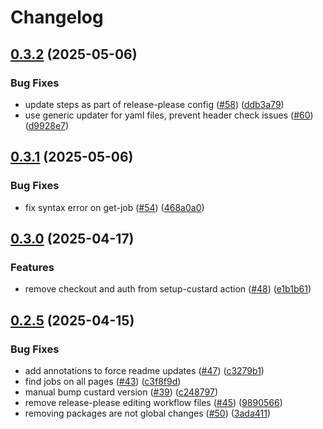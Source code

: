 # Changelog

## [0.3.2](https://github.com/GoogleCloudPlatform/cloud-samples-tools/compare/v0.3.1...v0.3.2) (2025-05-06)


### Bug Fixes

* update steps as part of release-please config ([#58](https://github.com/GoogleCloudPlatform/cloud-samples-tools/issues/58)) ([ddb3a79](https://github.com/GoogleCloudPlatform/cloud-samples-tools/commit/ddb3a79d94b2f064dffd65a7b4e4a08d5c800830))
* use generic updater for yaml files, prevent header check issues ([#60](https://github.com/GoogleCloudPlatform/cloud-samples-tools/issues/60)) ([d9928e7](https://github.com/GoogleCloudPlatform/cloud-samples-tools/commit/d9928e7d406bde1162c80f3b5e39c8ec112295ea))

## [0.3.1](https://github.com/GoogleCloudPlatform/cloud-samples-tools/compare/v0.3.0...v0.3.1) (2025-05-06)


### Bug Fixes

* fix syntax error on get-job ([#54](https://github.com/GoogleCloudPlatform/cloud-samples-tools/issues/54)) ([468a0a0](https://github.com/GoogleCloudPlatform/cloud-samples-tools/commit/468a0a0e9138896f0071102a6201b27d4ac9d247))

## [0.3.0](https://github.com/GoogleCloudPlatform/cloud-samples-tools/compare/v0.2.5...v0.3.0) (2025-04-17)


### Features

* remove checkout and auth from setup-custard action ([#48](https://github.com/GoogleCloudPlatform/cloud-samples-tools/issues/48)) ([e1b1b61](https://github.com/GoogleCloudPlatform/cloud-samples-tools/commit/e1b1b61656742c910cf06efdd6e5a7b83b647e36))

## [0.2.5](https://github.com/GoogleCloudPlatform/cloud-samples-tools/compare/v0.2.4...v0.2.5) (2025-04-15)


### Bug Fixes

* add annotations to force readme updates ([#47](https://github.com/GoogleCloudPlatform/cloud-samples-tools/issues/47)) ([c3279b1](https://github.com/GoogleCloudPlatform/cloud-samples-tools/commit/c3279b1e4d472994224c180841b0fbf9d59fff61))
* find jobs on all pages ([#43](https://github.com/GoogleCloudPlatform/cloud-samples-tools/issues/43)) ([c3f8f9d](https://github.com/GoogleCloudPlatform/cloud-samples-tools/commit/c3f8f9da80f30ca0cca696d3eba362a22c091b7a))
* manual bump custard version ([#39](https://github.com/GoogleCloudPlatform/cloud-samples-tools/issues/39)) ([c248797](https://github.com/GoogleCloudPlatform/cloud-samples-tools/commit/c2487977fb384fca1afd7275f06fac9d194758e2))
* remove release-please editing workflow files ([#45](https://github.com/GoogleCloudPlatform/cloud-samples-tools/issues/45)) ([9890566](https://github.com/GoogleCloudPlatform/cloud-samples-tools/commit/9890566ef8ddbed79e0723e07fe757607b86059c))
* removing packages are not global changes ([#50](https://github.com/GoogleCloudPlatform/cloud-samples-tools/issues/50)) ([3ada411](https://github.com/GoogleCloudPlatform/cloud-samples-tools/commit/3ada4117bb42a9b042b5b915cbf118c5296e256c))
